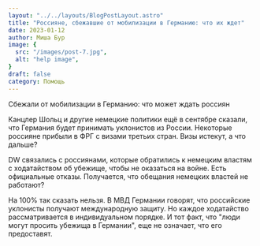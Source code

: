 ```yaml
---
layout: "../../layouts/BlogPostLayout.astro"
title: "Россияне, сбежавшие от мобилизации в Германию: что их ждет"
date: 2023-01-12
author: Миша Бур
image: {
  src: "/images/post-7.jpg",
  alt: "help image",
}
draft: false
category: Помощь
---
```


Сбежали от мобилизации в Германию: что может ждать россиян 

Канцлер Шольц и другие немецкие политики ещё в сентябре сказали, что Германия будет принимать уклонистов из России. Некоторые россияне прибыли в ФРГ с визами третьих стран. Визы истекут, а что дальше? 

DW связались с россиянами, которые обратились к немецким властям с ходатайством об убежище, чтобы не оказаться на войне. Есть официальные отказы. Получается, что обещания немецких властей не работают? 

На 100% так сказать нельзя. В МВД Германии говорят, что российские уклонисты получают международную защиту. Но каждое ходатайство рассматривается в индивидуальном порядке. И тот факт, что "люди могут просить убежища в Германии", еще не означает, что его предоставят.

